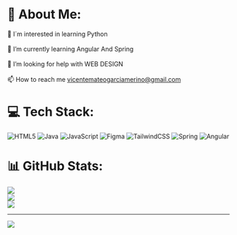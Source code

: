 # 💫 About Me:
🎯 I´m interested in learning Python<br><br>🌱 I’m currently learning Angular And Spring<br><br>🤝 I’m looking for help with WEB DESIGN<br><br>📫 How to reach me vicentemateogarciamerino@gmail.com

# 💻 Tech Stack:
![HTML5](https://img.shields.io/badge/html5-%23E34F26.svg?style=for-the-badge&logo=html5&logoColor=white) ![Java](https://img.shields.io/badge/java-%23ED8B00.svg?style=for-the-badge&logo=openjdk&logoColor=white) ![JavaScript](https://img.shields.io/badge/javascript-%23323330.svg?style=for-the-badge&logo=javascript&logoColor=%23F7DF1E) ![Figma](https://img.shields.io/badge/figma-%23F24E1E.svg?style=for-the-badge&logo=figma&logoColor=white) ![TailwindCSS](https://img.shields.io/badge/tailwindcss-%2338B2AC.svg?style=for-the-badge&logo=tailwind-css&logoColor=white) ![Spring](https://img.shields.io/badge/spring-%236DB33F.svg?style=for-the-badge&logo=spring&logoColor=white) ![Angular](https://img.shields.io/badge/angular-%23DD0031.svg?style=for-the-badge&logo=angular&logoColor=white)
# 📊 GitHub Stats:
![](https://github-readme-stats.vercel.app/api?username=Vmateogms&theme=dark&hide_border=true&include_all_commits=false&count_private=false)<br/>
![](https://github-readme-streak-stats.herokuapp.com/?user=Vmateogms&theme=dark&hide_border=true)<br/>
![](https://github-readme-stats.vercel.app/api/top-langs/?username=Vmateogms&theme=dark&hide_border=true&include_all_commits=false&count_private=false&layout=compact)

---
[![](https://visitcount.itsvg.in/api?id=Vmateogms&icon=0&color=0)](https://visitcount.itsvg.in)

